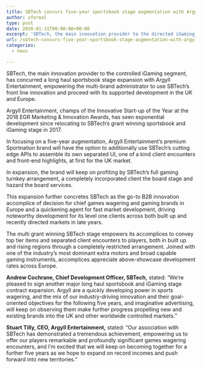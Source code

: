 ```yaml
---
title: SBTech concurs five-year sportsbook stage augmentation with Argyll Entertainment
author: xforeal 
type: post
date: 2020-01-31T00:00:00+00:00
excerpt: 'SBTech, the main innovation provider to the directed iGaming division, has concurred a long haul sportsbook stage expansion with Argyll Entertainment, empowering the multi-brand administrator to use SBTech&amp;rsquo;s front line innovation and proceed with its supported development in the UK and Europe '
url: /sbtech-concurs-five-year-sportsbook-stage-augmentation-with-argyll-entertainment/
categories:
  - news

---
```

SBTech, the main innovation provider to the controlled iGaming segment, has concurred a long haul sportsbook stage expansion with Argyll Entertainment, empowering the multi-brand administrator to use SBTech&rsquo;s front line innovation and proceed with its supported development in the UK and Europe.

Argyll Entertainment, champs of the Innovative Start-up of the Year at the 2018 EGR Marketing & Innovation Awards, has seen exponential development since relocating to SBTech&rsquo;s grant winning sportsbook and iGaming stage in 2017.

In focusing on a five-year augmentation, Argyll Entertainment&rsquo;s premium Sportnation brand will have the option to additionally use SBTech&rsquo;s cutting edge APIs to assemble its own separated UI, one of a kind client encounters and front-end highlights, at first for the UK market.

In expansion, the brand will keep on profiting by SBTech&rsquo;s full gaming turnkey arrangement, a completely incorporated client the board stage and hazard the board services.

This expansion further concretes SBTech as the go-to B2B innovation accomplice of decision for chief games wagering and gaming brands in Europe and a quickening agent for fast market development, driving noteworthy development for its level one clients across both built up and recently directed markets in late years.

The multi grant winning SBTech stage empowers its accomplices to convey top tier items and separated client encounters to players, both in built up and rising regions through a completely restricted arrangement. Joined with one of the industry&rsquo;s most dominant extra motors and broad capable gaming instruments, accomplices appreciate above-showcase development rates across Europe.

**Andrew Cochrane, Chief Development Officer, SBTech,** stated: &ldquo;We&rsquo;re pleased to sign another major long haul sportsbook and iGaming stage contract expansion. Argyll are a quickly developing power in sports wagering, and the mix of our industry-driving innovation and their goal-oriented objectives for the following five years, and imaginative advertising, will keep on observing them make further progress propelling new and existing brands into the UK and other worldwide controlled markets.&rdquo;

**Stuart Tilly, CEO, Argyll Entertainment,** stated: &ldquo;Our association with SBTech has demonstrated a tremendous achievement, empowering us to offer our players remarkable and profoundly significant games wagering encounters, and I&rsquo;m excited that we will keep on becoming together for a further five years as we hope to expand on record incomes and push forward into new territories.&rdquo;